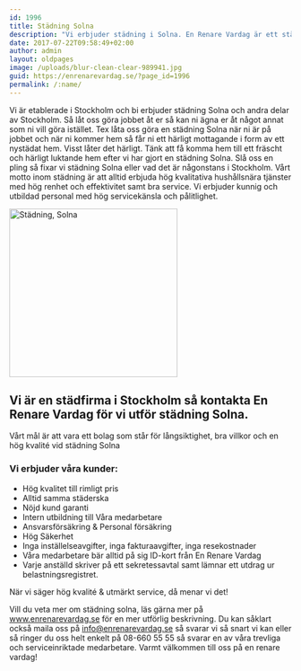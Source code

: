 ```yaml
---
id: 1996
title: Städning Solna
description: "Vi erbjuder städning i Solna. En Renare Vardag är ett städföretag som jobbar professionellt inom städ och lokalvårdstjänster till hög kvalité."
date: 2017-07-22T09:58:49+02:00
author: admin
layout: oldpages
image: /uploads/blur-clean-clear-989941.jpg
guid: https://enrenarevardag.se/?page_id=1996
permalink: /:name/
---
```

Vi är etablerade i Stockholm och bi erbjuder städning Solna och andra delar av Stockholm. Så låt oss göra jobbet åt er så kan ni ägna er åt något annat som ni vill göra istället. Tex låta oss göra en städning Solna när ni är på jobbet och när ni kommer hem så får ni ett härligt mottagande i form av ett nystädat hem. Visst låter det härligt. Tänk att få komma hem till ett fräscht och härligt luktande hem efter vi har gjort en städning Solna. Slå oss en pling så fixar vi städning Solna eller vad det är någonstans i Stockholm. Vårt motto inom städning är att alltid erbjuda hög kvalitativa hushållsnära tjänster med hög renhet och effektivitet samt bra service. Vi erbjuder kunnig och utbildad personal med hög servicekänsla och pålitlighet.

[<img class="size-medium wp-image-1997 aligncenter" src="https://enrenarevardag.se/wp-content/uploads/2017/07/Flyttstädning-4-300x300.jpg" alt="Städning, Solna" width="300" height="300" srcset="https://enrenarevardag.se/wp-content/uploads/2017/07/Flyttstädning-4-300x300.jpg 300w, https://enrenarevardag.se/wp-content/uploads/2017/07/Flyttstädning-4-150x150.jpg 150w, https://enrenarevardag.se/wp-content/uploads/2017/07/Flyttstädning-4-125x125.jpg 125w, https://enrenarevardag.se/wp-content/uploads/2017/07/Flyttstädning-4.jpg 450w" sizes="(max-width: 300px) 100vw, 300px" />](https://enrenarevardag.se/pris/) 

## Vi är en städfirma i Stockholm så kontakta En Renare Vardag för vi utför städning Solna.

Vårt mål är att vara ett bolag som står för långsiktighet, bra villkor och en hög kvalité vid städning Solna

### Vi erbjuder våra kunder:

* Hög kvalitet till rimligt pris  
* Alltid samma städerska  
* Nöjd kund garanti  
* Intern utbildning till Våra medarbetare  
* Ansvarsförsäkring & Personal försäkring  
* Hög Säkerhet  
* Inga inställelseavgifter, inga fakturaavgifter, inga resekostnader  
* Våra medarbetare bär alltid på sig ID-kort från En Renare Vardag  
* Varje anställd skriver på ett sekretessavtal samt lämnar ett utdrag ur belastningsregistret.

När vi säger hög kvalité & utmärkt service, då menar vi det!

Vill du veta mer om städning solna, läs gärna mer på www.enrenarevardag.se för en mer utförlig beskrivning. Du kan såklart också maila oss på info@enrenarevardag.se så svarar vi så snart vi kan eller så ringer du oss helt enkelt på 08-660 55 55 så svarar en av våra trevliga och serviceinriktade medarbetare. Varmt välkommen till oss på en renare vardag!